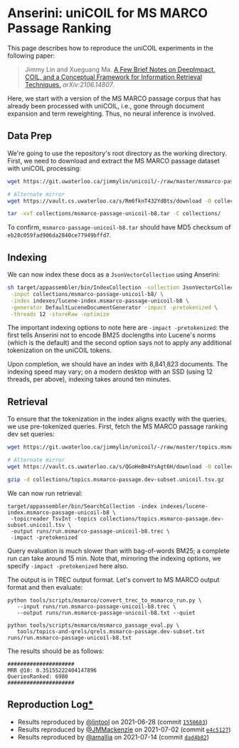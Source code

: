 # Anserini: uniCOIL for MS MARCO Passage Ranking

This page describes how to reproduce the uniCOIL experiments in the following paper:

> Jimmy Lin and Xueguang Ma. [A Few Brief Notes on DeepImpact, COIL, and a Conceptual Framework for Information Retrieval Techniques.](https://arxiv.org/abs/2106.14807) _arXiv:2106.14807_.

Here, we start with a version of the MS MARCO passage corpus that has already been processed with uniCOIL, i.e., gone through document expansion and term reweighting.
Thus, no neural inference is involved.


## Data Prep

We're going to use the repository's root directory as the working directory.
First, we need to download and extract the MS MARCO passage dataset with uniCOIL processing:

```bash
wget https://git.uwaterloo.ca/jimmylin/unicoil/-/raw/master/msmarco-passage-unicoil-b8.tar -P collections/

# Alternate mirror
wget https://vault.cs.uwaterloo.ca/s/Rm6fknT432YdBts/download -O collections/msmarco-passage-unicoil-b8.tar

tar -xvf collections/msmarco-passage-unicoil-b8.tar -C collections/
```

To confirm, `msmarco-passage-unicoil-b8.tar` should have MD5 checksum of `eb28c059fad906da2840ce77949bffd7`.


## Indexing

We can now index these docs as a `JsonVectorCollection` using Anserini:

```bash
sh target/appassembler/bin/IndexCollection -collection JsonVectorCollection \
 -input collections/msmarco-passage-unicoil-b8/ \
 -index indexes/lucene-index.msmarco-passage-unicoil-b8 \
 -generator DefaultLuceneDocumentGenerator -impact -pretokenized \
 -threads 12 -storeRaw -optimize
```

The important indexing options to note here are `-impact -pretokenized`: the first tells Anserini not to encode BM25 doclengths into Lucene's norms (which is the default) and the second option says not to apply any additional tokenization on the uniCOIL tokens.

Upon completion, we should have an index with 8,841,823 documents.
The indexing speed may vary; on a modern desktop with an SSD (using 12 threads, per above), indexing takes around ten minutes.


## Retrieval

To ensure that the tokenization in the index aligns exactly with the queries, we use pre-tokenized queries.
First, fetch the MS MARCO passage ranking dev set queries: 

```bash
wget https://git.uwaterloo.ca/jimmylin/unicoil/-/raw/master/topics.msmarco-passage.dev-subset.unicoil.tsv.gz -P collections/

# Alternate mirror
wget https://vault.cs.uwaterloo.ca/s/QGoHeBm4YsAgt6H/download -O collections/topics.msmarco-passage.dev-subset.unicoil.tsv.gz

gzip -d collections/topics.msmarco-passage.dev-subset.unicoil.tsv.gz
```

We can now run retrieval:

```
target/appassembler/bin/SearchCollection -index indexes/lucene-index.msmarco-passage-unicoil-b8 \
 -topicreader TsvInt -topics collections/topics.msmarco-passage.dev-subset.unicoil.tsv \
 -output runs/run.msmarco-passage-unicoil-b8.trec \
 -impact -pretokenized
```

Query evaluation is much slower than with bag-of-words BM25; a complete run can take around 15 min.
Note that, mirroring the indexing options, we specify `-impact -pretokenized` here also.

The output is in TREC output format.
Let's convert to MS MARCO output format and then evaluate:

```
python tools/scripts/msmarco/convert_trec_to_msmarco_run.py \
   --input runs/run.msmarco-passage-unicoil-b8.trec \
   --output runs/run.msmarco-passage-unicoil-b8.txt --quiet

python tools/scripts/msmarco/msmarco_passage_eval.py \
   tools/topics-and-qrels/qrels.msmarco-passage.dev-subset.txt runs/run.msmarco-passage-unicoil-b8.txt
```

The results should be as follows:

```
#####################
MRR @10: 0.35155222404147896
QueriesRanked: 6980
#####################
```


## Reproduction Log[*](reproducibility.md)

+ Results reproduced by [@lintool](https://github.com/lintool) on 2021-06-28 (commit [`1550683`](https://github.com/castorini/anserini/commit/1550683e41cefe89b7e67c0a5f0e147bc70dfcda))
+ Results reproduced by [@JMMackenzie](https://github.com/JMMackenzie) on 2021-07-02 (commit [`e4c5127`](https://github.com/castorini/anserini/commit/e4c51278d375ebad9aa2bf9bde66cab32260d6b4))
+ Results reproduced by [@amallia](https://github.com/amallia) on 2021-07-14 (commit [`dad4b82`](https://github.com/castorini/anserini/commit/dad4b82cba2d879ae20147b2abdd04564331ea6f))
